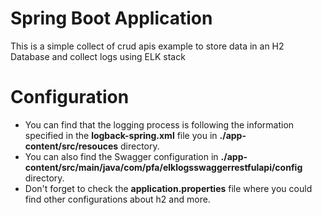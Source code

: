 # Spring Boot Application
This is a simple collect of crud apis example to store data in an H2 Database and collect logs using ELK stack
# Configuration
- You can find that the logging process is following the information specified in the **logback-spring.xml** file you in **./app-content/src/resouces** directory.
- You can also find the Swagger configuration in **./app-content/src/main/java/com/pfa/elklogsswaggerrestfulapi/config** directory.
- Don't forget to check the **application.properties** file where you could find other configurations about h2 and more.
